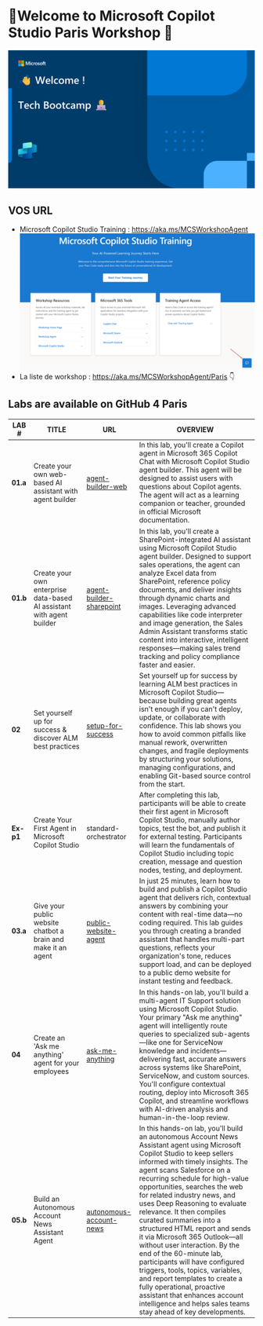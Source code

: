 # 🥳Welcome to Microsoft Copilot Studio Paris Workshop 🐓

![image-20250630181357256](assets/image-20250630181357256.png)

## VOS URL

- Microsoft Copilot Studio Training : https://aka.ms/MCSWorkshopAgent
  ![image-20250630181811809](assets/image-20250630181811809.png)
- La liste de workshop : https://aka.ms/MCSWorkshopAgent/Paris 👇

## **Labs are available on GitHub 4 Paris** 

| LAB #     | TITLE                                                        | URL                                                          | OVERVIEW                                                     |
| --------- | ------------------------------------------------------------ | ------------------------------------------------------------ | ------------------------------------------------------------ |
| **01.a**  | Create your own web-based AI assistant with agent builder    | [agent-builder-web](https://github.com/microsoft/mcs-labs/tree/main/labs/agent-builder-web) | In this lab, you'll create a Copilot agent in Microsoft 365 Copilot Chat with Microsoft Copilot Studio agent builder. This agent will be designed to assist users with questions about Copilot agents. The agent will act as a learning companion or teacher, grounded in official Microsoft documentation. |
| **01.b**  | Create your own enterprise data-based AI assistant with agent builder | [agent-builder-sharepoint](https://github.com/microsoft/mcs-labs/blob/main/labs/agent-builder-sharepoint) | In this lab, you'll create a SharePoint-integrated AI assistant using Microsoft Copilot Studio agent builder. Designed to support sales operations, the agent can analyze Excel data from SharePoint, reference policy documents, and deliver insights through dynamic charts and images. Leveraging advanced capabilities like code interpreter and image generation, the Sales Admin Assistant transforms static content into interactive, intelligent responses—making sales trend tracking and policy compliance faster and easier. |
| **02**    | Set yourself up for success & discover ALM best practices    | [setup-for-success](https://github.com/microsoft/mcs-labs/tree/main/labs/setup-for-success) | Set yourself up for success by learning ALM best practices in Microsoft Copilot Studio—because building great agents isn't enough if you can't deploy, update, or collaborate with confidence. This lab shows you how to avoid common pitfalls like manual rework, overwritten changes, and fragile deployments by structuring your solutions, managing configurations, and enabling Git-based source control from the start. |
| **Ex-p1** | Create Your First Agent in Microsoft Copilot Studio          | standard-orchestrator                                        | After completing this lab, participants will be able to create their first agent in Microsoft Copilot Studio, manually author topics, test the bot, and publish it for external testing. Participants will learn the fundamentals of Copilot Studio including topic creation, message and question nodes, testing, and deployment. |
| **03.a**  | Give your public website chatbot a brain and make it an agent | [public-website-agent](https://github.com/microsoft/mcs-labs/tree/main/labs/public-website-agent) | In just 25 minutes, learn how to build and publish a Copilot Studio agent that delivers rich, contextual answers by combining your content with real-time data—no coding required. This lab guides you through creating a branded assistant that handles multi-part questions, reflects your organization's tone, reduces support load, and can be deployed to a public demo website for instant testing and feedback. |
| **04**    | Create an 'Ask me anything' agent for your employees         | [ask-me-anything](https://github.com/microsoft/mcs-labs/tree/main/labs/ask-me-anything) | In this hands-on lab, you'll build a multi-agent IT Support solution using Microsoft Copilot Studio. Your primary "Ask me anything" agent will intelligently route queries to specialized sub-agents—like one for ServiceNow knowledge and incidents—delivering fast, accurate answers across systems like SharePoint, ServiceNow, and custom sources. You'll configure contextual routing, deploy into Microsoft 365 Copilot, and streamline workflows with AI-driven analysis and human-in-the-loop review. |
| **05.b**  | Build an Autonomous Account News Assistant Agent             | [autonomous-account-news](https://github.com/microsoft/mcs-labs/tree/main/labs/autonomous-account-news) | In this hands-on lab, you'll build an autonomous Account News Assistant agent using Microsoft Copilot Studio to keep sellers informed with timely insights. The agent scans Salesforce on a recurring schedule for high-value opportunities, searches the web for related industry news, and uses Deep Reasoning to evaluate relevance. It then compiles curated summaries into a structured HTML report and sends it via Microsoft 365 Outlook—all without user interaction. By the end of the 60-minute lab, participants will have configured triggers, tools, topics, variables, and report templates to create a fully operational, proactive assistant that enhances account intelligence and helps sales teams stay ahead of key developments. |